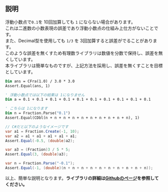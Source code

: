 ﻿## 説明
浮動小数点で`0.1`を 10回加算しても `1` にならない場合があります。  
これは二進数の小数表現の誤差であり浮動小数点の仕組み上仕方がないことです。  
また、Decimal型を使用しても `1/3` を 3回加算すると誤差がでることがあります。  
このような誤差を無くすため有理数ライブラリは数値を分数で保持し、誤差を無くしています。  
本ライブラリは簡単なものですが、上記方法を採用し、誤差を無くすことを目標としています。

``` vb
Dim ans = CFra(1.0) / 3.0 * 3.0
Assert.Equal(ans, 1)

' 浮動小数点では以下の結果は 1になりません
Dim a = 0.1 + 0.1 + 0.1 + 0.1 + 0.1 + 0.1 + 0.1 + 0.1 + 0.1 + 0.1

' こちらは 1になります
Dim n = Fraction.Parse("0.1")
Assert.Equal(CDbl(n + n + n + n + n + n + n + n + n + n), 1)
```
``` cs
// C#だと以下のようなイメージです
var a1 = Fraction.Create(-1, 10);
var a2 = a1 + a1 + a1 + a1 + a1;
Assert.Equal(-0.5, (double)a2);

var a3 = (Fraction)3 / 5 * 5;
Assert.Equal(3, (double)a3);

var n = Fraction.Parse("-0.1");
Assert.Equal(-1, (double)(n + n + n + n + n + n + n + n + n + n));
```

以上、簡単な説明となります。**ライブラリの詳細は[Githubのページ](https://github.com/zoppa-software/ZoppaFraction)を参照してください。**